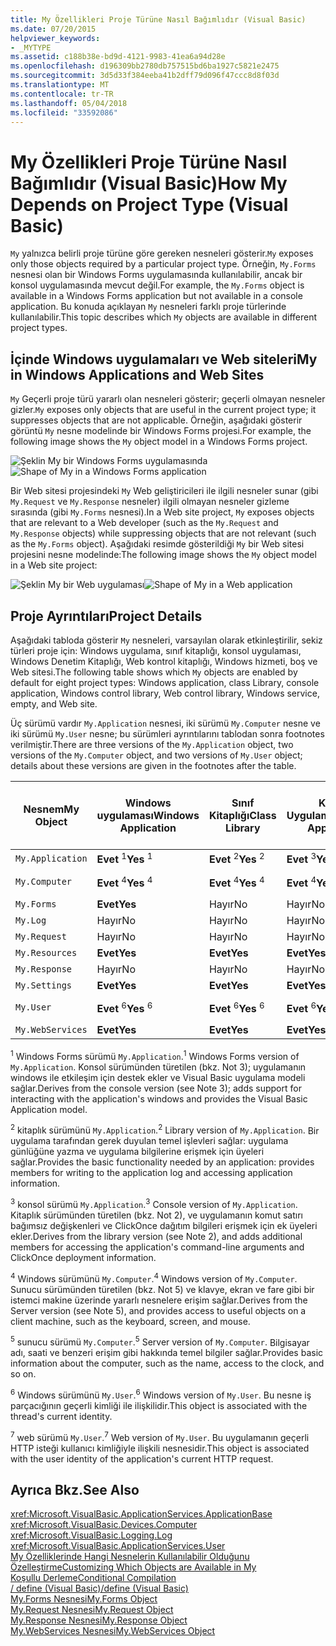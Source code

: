 ```yaml
---
title: My Özellikleri Proje Türüne Nasıl Bağımlıdır (Visual Basic)
ms.date: 07/20/2015
helpviewer_keywords:
- _MYTYPE
ms.assetid: c188b38e-bd9d-4121-9983-41ea6a94d28e
ms.openlocfilehash: d196309bb2780db757515bd6ba1927c5821e2475
ms.sourcegitcommit: 3d5d33f384eeba41b2dff79d096f47ccc8d8f03d
ms.translationtype: MT
ms.contentlocale: tr-TR
ms.lasthandoff: 05/04/2018
ms.locfileid: "33592086"
---
```

# <a name="how-my-depends-on-project-type-visual-basic"></a><span data-ttu-id="6e023-102">My Özellikleri Proje Türüne Nasıl Bağımlıdır (Visual Basic)</span><span class="sxs-lookup"><span data-stu-id="6e023-102">How My Depends on Project Type (Visual Basic)</span></span>
<span data-ttu-id="6e023-103">`My` yalnızca belirli proje türüne göre gereken nesneleri gösterir.</span><span class="sxs-lookup"><span data-stu-id="6e023-103">`My` exposes only those objects required by a particular project type.</span></span> <span data-ttu-id="6e023-104">Örneğin, `My.Forms` nesnesi olan bir Windows Forms uygulamasında kullanılabilir, ancak bir konsol uygulamasında mevcut değil.</span><span class="sxs-lookup"><span data-stu-id="6e023-104">For example, the `My.Forms` object is available in a Windows Forms application but not available in a console application.</span></span> <span data-ttu-id="6e023-105">Bu konuda açıklayan `My` nesneleri farklı proje türlerinde kullanılabilir.</span><span class="sxs-lookup"><span data-stu-id="6e023-105">This topic describes which `My` objects are available in different project types.</span></span>  
  
## <a name="my-in-windows-applications-and-web-sites"></a><span data-ttu-id="6e023-106">İçinde Windows uygulamaları ve Web siteleri</span><span class="sxs-lookup"><span data-stu-id="6e023-106">My in Windows Applications and Web Sites</span></span>  
 <span data-ttu-id="6e023-107">`My` Geçerli proje türü yararlı olan nesneleri gösterir; geçerli olmayan nesneler gizler.</span><span class="sxs-lookup"><span data-stu-id="6e023-107">`My` exposes only objects that are useful in the current project type; it suppresses objects that are not applicable.</span></span> <span data-ttu-id="6e023-108">Örneğin, aşağıdaki gösterir görüntü `My` nesne modelinde bir Windows Forms projesi.</span><span class="sxs-lookup"><span data-stu-id="6e023-108">For example, the following image shows the `My` object model in a Windows Forms project.</span></span>  
  
 <span data-ttu-id="6e023-109">![Şeklin My bir Windows Forms uygulamasında](../../../visual-basic/developing-apps/development-with-my/media/myinwinform.png "MyInWinForm")</span><span class="sxs-lookup"><span data-stu-id="6e023-109">![Shape of My in a Windows Forms application](../../../visual-basic/developing-apps/development-with-my/media/myinwinform.png "MyInWinForm")</span></span>  
  
 <span data-ttu-id="6e023-110">Bir Web sitesi projesindeki `My` Web geliştiricileri ile ilgili nesneler sunar (gibi `My.Request` ve `My.Response` nesneler) ilgili olmayan nesneler gizleme sırasında (gibi `My.Forms` nesnesi).</span><span class="sxs-lookup"><span data-stu-id="6e023-110">In a Web site project, `My` exposes objects that are relevant to a Web developer (such as the `My.Request` and `My.Response` objects) while suppressing objects that are not relevant (such as the `My.Forms` object).</span></span> <span data-ttu-id="6e023-111">Aşağıdaki resimde gösterildiği `My` bir Web sitesi projesini nesne modelinde:</span><span class="sxs-lookup"><span data-stu-id="6e023-111">The following image shows the `My` object model in a Web site project:</span></span>  
  
 <span data-ttu-id="6e023-112">![Şeklin My bir Web uygulaması](../../../visual-basic/developing-apps/development-with-my/media/myinweb.png "MyInWeb")</span><span class="sxs-lookup"><span data-stu-id="6e023-112">![Shape of My in a Web application](../../../visual-basic/developing-apps/development-with-my/media/myinweb.png "MyInWeb")</span></span>  
  
## <a name="project-details"></a><span data-ttu-id="6e023-113">Proje Ayrıntıları</span><span class="sxs-lookup"><span data-stu-id="6e023-113">Project Details</span></span>  
 <span data-ttu-id="6e023-114">Aşağıdaki tabloda gösterir `My` nesneleri, varsayılan olarak etkinleştirilir, sekiz türleri proje için: Windows uygulama, sınıf kitaplığı, konsol uygulaması, Windows Denetim Kitaplığı, Web kontrol kitaplığı, Windows hizmeti, boş ve Web sitesi.</span><span class="sxs-lookup"><span data-stu-id="6e023-114">The following table shows which `My` objects are enabled by default for eight project types: Windows application, class Library, console application, Windows control library, Web control library, Windows service, empty, and Web site.</span></span>  
  
 <span data-ttu-id="6e023-115">Üç sürümü vardır `My.Application` nesnesi, iki sürümü `My.Computer` nesne ve iki sürümü `My.User` nesne; bu sürümleri ayrıntılarını tablodan sonra footnotes verilmiştir.</span><span class="sxs-lookup"><span data-stu-id="6e023-115">There are three versions of the `My.Application` object, two versions of the `My.Computer` object, and two versions of `My.User` object; details about these versions are given in the footnotes after the table.</span></span>  
  
|<span data-ttu-id="6e023-116">Nesnem</span><span class="sxs-lookup"><span data-stu-id="6e023-116">My Object</span></span>|<span data-ttu-id="6e023-117">Windows uygulaması</span><span class="sxs-lookup"><span data-stu-id="6e023-117">Windows Application</span></span>|<span data-ttu-id="6e023-118">Sınıf Kitaplığı</span><span class="sxs-lookup"><span data-stu-id="6e023-118">Class Library</span></span>|<span data-ttu-id="6e023-119">Konsol Uygulaması</span><span class="sxs-lookup"><span data-stu-id="6e023-119">Console Application</span></span>|<span data-ttu-id="6e023-120">Windows Denetim Kitaplığı</span><span class="sxs-lookup"><span data-stu-id="6e023-120">Windows Control Library</span></span>|<span data-ttu-id="6e023-121">Web Denetim Kitaplığı</span><span class="sxs-lookup"><span data-stu-id="6e023-121">Web Control Library</span></span>|<span data-ttu-id="6e023-122">Windows Hizmeti</span><span class="sxs-lookup"><span data-stu-id="6e023-122">Windows Service</span></span>|<span data-ttu-id="6e023-123">boş</span><span class="sxs-lookup"><span data-stu-id="6e023-123">Empty</span></span>|<span data-ttu-id="6e023-124">Web Sitesi</span><span class="sxs-lookup"><span data-stu-id="6e023-124">Web Site</span></span>|  
|---|---|---|---|---|---|---|---|---|  
|`My.Application`|<span data-ttu-id="6e023-125">**Evet** <sup>1</sup></span><span class="sxs-lookup"><span data-stu-id="6e023-125">**Yes** <sup>1</sup></span></span>|<span data-ttu-id="6e023-126">**Evet** <sup>2</sup></span><span class="sxs-lookup"><span data-stu-id="6e023-126">**Yes** <sup>2</sup></span></span>|<span data-ttu-id="6e023-127">**Evet** <sup>3</sup></span><span class="sxs-lookup"><span data-stu-id="6e023-127">**Yes** <sup>3</sup></span></span>|<span data-ttu-id="6e023-128">**Evet** <sup>2</sup></span><span class="sxs-lookup"><span data-stu-id="6e023-128">**Yes** <sup>2</sup></span></span>|<span data-ttu-id="6e023-129">Hayır</span><span class="sxs-lookup"><span data-stu-id="6e023-129">No</span></span>|<span data-ttu-id="6e023-130">**Evet** <sup>3</sup></span><span class="sxs-lookup"><span data-stu-id="6e023-130">**Yes** <sup>3</sup></span></span>|<span data-ttu-id="6e023-131">Hayır</span><span class="sxs-lookup"><span data-stu-id="6e023-131">No</span></span>|<span data-ttu-id="6e023-132">Hayır</span><span class="sxs-lookup"><span data-stu-id="6e023-132">No</span></span>|  
|`My.Computer`|<span data-ttu-id="6e023-133">**Evet** <sup>4</sup></span><span class="sxs-lookup"><span data-stu-id="6e023-133">**Yes** <sup>4</sup></span></span>|<span data-ttu-id="6e023-134">**Evet** <sup>4</sup></span><span class="sxs-lookup"><span data-stu-id="6e023-134">**Yes** <sup>4</sup></span></span>|<span data-ttu-id="6e023-135">**Evet** <sup>4</sup></span><span class="sxs-lookup"><span data-stu-id="6e023-135">**Yes** <sup>4</sup></span></span>|<span data-ttu-id="6e023-136">**Evet** <sup>4</sup></span><span class="sxs-lookup"><span data-stu-id="6e023-136">**Yes** <sup>4</sup></span></span>|<span data-ttu-id="6e023-137">**Evet** <sup>5</sup></span><span class="sxs-lookup"><span data-stu-id="6e023-137">**Yes** <sup>5</sup></span></span>|<span data-ttu-id="6e023-138">**Evet** <sup>4</sup></span><span class="sxs-lookup"><span data-stu-id="6e023-138">**Yes** <sup>4</sup></span></span>|<span data-ttu-id="6e023-139">Hayır</span><span class="sxs-lookup"><span data-stu-id="6e023-139">No</span></span>|<span data-ttu-id="6e023-140">**Evet** <sup>5</sup></span><span class="sxs-lookup"><span data-stu-id="6e023-140">**Yes** <sup>5</sup></span></span>|  
|`My.Forms`|<span data-ttu-id="6e023-141">**Evet**</span><span class="sxs-lookup"><span data-stu-id="6e023-141">**Yes**</span></span>|<span data-ttu-id="6e023-142">Hayır</span><span class="sxs-lookup"><span data-stu-id="6e023-142">No</span></span>|<span data-ttu-id="6e023-143">Hayır</span><span class="sxs-lookup"><span data-stu-id="6e023-143">No</span></span>|<span data-ttu-id="6e023-144">**Evet**</span><span class="sxs-lookup"><span data-stu-id="6e023-144">**Yes**</span></span>|<span data-ttu-id="6e023-145">Hayır</span><span class="sxs-lookup"><span data-stu-id="6e023-145">No</span></span>|<span data-ttu-id="6e023-146">Hayır</span><span class="sxs-lookup"><span data-stu-id="6e023-146">No</span></span>|<span data-ttu-id="6e023-147">Hayır</span><span class="sxs-lookup"><span data-stu-id="6e023-147">No</span></span>|<span data-ttu-id="6e023-148">Hayır</span><span class="sxs-lookup"><span data-stu-id="6e023-148">No</span></span>|  
|`My.Log`|<span data-ttu-id="6e023-149">Hayır</span><span class="sxs-lookup"><span data-stu-id="6e023-149">No</span></span>|<span data-ttu-id="6e023-150">Hayır</span><span class="sxs-lookup"><span data-stu-id="6e023-150">No</span></span>|<span data-ttu-id="6e023-151">Hayır</span><span class="sxs-lookup"><span data-stu-id="6e023-151">No</span></span>|<span data-ttu-id="6e023-152">Hayır</span><span class="sxs-lookup"><span data-stu-id="6e023-152">No</span></span>|<span data-ttu-id="6e023-153">Hayır</span><span class="sxs-lookup"><span data-stu-id="6e023-153">No</span></span>|<span data-ttu-id="6e023-154">Hayır</span><span class="sxs-lookup"><span data-stu-id="6e023-154">No</span></span>|<span data-ttu-id="6e023-155">Hayır</span><span class="sxs-lookup"><span data-stu-id="6e023-155">No</span></span>|<span data-ttu-id="6e023-156">**Evet**</span><span class="sxs-lookup"><span data-stu-id="6e023-156">**Yes**</span></span>|  
|`My.Request`|<span data-ttu-id="6e023-157">Hayır</span><span class="sxs-lookup"><span data-stu-id="6e023-157">No</span></span>|<span data-ttu-id="6e023-158">Hayır</span><span class="sxs-lookup"><span data-stu-id="6e023-158">No</span></span>|<span data-ttu-id="6e023-159">Hayır</span><span class="sxs-lookup"><span data-stu-id="6e023-159">No</span></span>|<span data-ttu-id="6e023-160">Hayır</span><span class="sxs-lookup"><span data-stu-id="6e023-160">No</span></span>|<span data-ttu-id="6e023-161">Hayır</span><span class="sxs-lookup"><span data-stu-id="6e023-161">No</span></span>|<span data-ttu-id="6e023-162">Hayır</span><span class="sxs-lookup"><span data-stu-id="6e023-162">No</span></span>|<span data-ttu-id="6e023-163">Hayır</span><span class="sxs-lookup"><span data-stu-id="6e023-163">No</span></span>|<span data-ttu-id="6e023-164">**Evet**</span><span class="sxs-lookup"><span data-stu-id="6e023-164">**Yes**</span></span>|  
|`My.Resources`|<span data-ttu-id="6e023-165">**Evet**</span><span class="sxs-lookup"><span data-stu-id="6e023-165">**Yes**</span></span>|<span data-ttu-id="6e023-166">**Evet**</span><span class="sxs-lookup"><span data-stu-id="6e023-166">**Yes**</span></span>|<span data-ttu-id="6e023-167">**Evet**</span><span class="sxs-lookup"><span data-stu-id="6e023-167">**Yes**</span></span>|<span data-ttu-id="6e023-168">**Evet**</span><span class="sxs-lookup"><span data-stu-id="6e023-168">**Yes**</span></span>|<span data-ttu-id="6e023-169">**Evet**</span><span class="sxs-lookup"><span data-stu-id="6e023-169">**Yes**</span></span>|<span data-ttu-id="6e023-170">**Evet**</span><span class="sxs-lookup"><span data-stu-id="6e023-170">**Yes**</span></span>|<span data-ttu-id="6e023-171">Hayır</span><span class="sxs-lookup"><span data-stu-id="6e023-171">No</span></span>|<span data-ttu-id="6e023-172">Hayır</span><span class="sxs-lookup"><span data-stu-id="6e023-172">No</span></span>|  
|`My.Response`|<span data-ttu-id="6e023-173">Hayır</span><span class="sxs-lookup"><span data-stu-id="6e023-173">No</span></span>|<span data-ttu-id="6e023-174">Hayır</span><span class="sxs-lookup"><span data-stu-id="6e023-174">No</span></span>|<span data-ttu-id="6e023-175">Hayır</span><span class="sxs-lookup"><span data-stu-id="6e023-175">No</span></span>|<span data-ttu-id="6e023-176">Hayır</span><span class="sxs-lookup"><span data-stu-id="6e023-176">No</span></span>|<span data-ttu-id="6e023-177">Hayır</span><span class="sxs-lookup"><span data-stu-id="6e023-177">No</span></span>|<span data-ttu-id="6e023-178">Hayır</span><span class="sxs-lookup"><span data-stu-id="6e023-178">No</span></span>|<span data-ttu-id="6e023-179">Hayır</span><span class="sxs-lookup"><span data-stu-id="6e023-179">No</span></span>|<span data-ttu-id="6e023-180">**Evet**</span><span class="sxs-lookup"><span data-stu-id="6e023-180">**Yes**</span></span>|  
|`My.Settings`|<span data-ttu-id="6e023-181">**Evet**</span><span class="sxs-lookup"><span data-stu-id="6e023-181">**Yes**</span></span>|<span data-ttu-id="6e023-182">**Evet**</span><span class="sxs-lookup"><span data-stu-id="6e023-182">**Yes**</span></span>|<span data-ttu-id="6e023-183">**Evet**</span><span class="sxs-lookup"><span data-stu-id="6e023-183">**Yes**</span></span>|<span data-ttu-id="6e023-184">**Evet**</span><span class="sxs-lookup"><span data-stu-id="6e023-184">**Yes**</span></span>|<span data-ttu-id="6e023-185">**Evet**</span><span class="sxs-lookup"><span data-stu-id="6e023-185">**Yes**</span></span>|<span data-ttu-id="6e023-186">**Evet**</span><span class="sxs-lookup"><span data-stu-id="6e023-186">**Yes**</span></span>|<span data-ttu-id="6e023-187">Hayır</span><span class="sxs-lookup"><span data-stu-id="6e023-187">No</span></span>|<span data-ttu-id="6e023-188">Hayır</span><span class="sxs-lookup"><span data-stu-id="6e023-188">No</span></span>|  
|`My.User`|<span data-ttu-id="6e023-189">**Evet** <sup>6</sup></span><span class="sxs-lookup"><span data-stu-id="6e023-189">**Yes** <sup>6</sup></span></span>|<span data-ttu-id="6e023-190">**Evet** <sup>6</sup></span><span class="sxs-lookup"><span data-stu-id="6e023-190">**Yes** <sup>6</sup></span></span>|<span data-ttu-id="6e023-191">**Evet** <sup>6</sup></span><span class="sxs-lookup"><span data-stu-id="6e023-191">**Yes** <sup>6</sup></span></span>|<span data-ttu-id="6e023-192">**Evet** <sup>6</sup></span><span class="sxs-lookup"><span data-stu-id="6e023-192">**Yes** <sup>6</sup></span></span>|<span data-ttu-id="6e023-193">**Evet** <sup>7</sup></span><span class="sxs-lookup"><span data-stu-id="6e023-193">**Yes** <sup>7</sup></span></span>|<span data-ttu-id="6e023-194">**Evet** <sup>6</sup></span><span class="sxs-lookup"><span data-stu-id="6e023-194">**Yes** <sup>6</sup></span></span>|<span data-ttu-id="6e023-195">Hayır</span><span class="sxs-lookup"><span data-stu-id="6e023-195">No</span></span>|<span data-ttu-id="6e023-196">**Evet** <sup>7</sup></span><span class="sxs-lookup"><span data-stu-id="6e023-196">**Yes** <sup>7</sup></span></span>|  
|`My.WebServices`|<span data-ttu-id="6e023-197">**Evet**</span><span class="sxs-lookup"><span data-stu-id="6e023-197">**Yes**</span></span>|<span data-ttu-id="6e023-198">**Evet**</span><span class="sxs-lookup"><span data-stu-id="6e023-198">**Yes**</span></span>|<span data-ttu-id="6e023-199">**Evet**</span><span class="sxs-lookup"><span data-stu-id="6e023-199">**Yes**</span></span>|<span data-ttu-id="6e023-200">**Evet**</span><span class="sxs-lookup"><span data-stu-id="6e023-200">**Yes**</span></span>|<span data-ttu-id="6e023-201">**Evet**</span><span class="sxs-lookup"><span data-stu-id="6e023-201">**Yes**</span></span>|<span data-ttu-id="6e023-202">**Evet**</span><span class="sxs-lookup"><span data-stu-id="6e023-202">**Yes**</span></span>|<span data-ttu-id="6e023-203">Hayır</span><span class="sxs-lookup"><span data-stu-id="6e023-203">No</span></span>|<span data-ttu-id="6e023-204">Hayır</span><span class="sxs-lookup"><span data-stu-id="6e023-204">No</span></span>|  
  
 <span data-ttu-id="6e023-205"><sup>1</sup> Windows Forms sürümü `My.Application`.</span><span class="sxs-lookup"><span data-stu-id="6e023-205"><sup>1</sup> Windows Forms version of `My.Application`.</span></span> <span data-ttu-id="6e023-206">Konsol sürümünden türetilen (bkz. Not 3); uygulamanın windows ile etkileşim için destek ekler ve Visual Basic uygulama modeli sağlar.</span><span class="sxs-lookup"><span data-stu-id="6e023-206">Derives from the console version (see Note 3); adds support for interacting with the application's windows and provides the Visual Basic Application model.</span></span>  
  
 <span data-ttu-id="6e023-207"><sup>2</sup> kitaplık sürümünü `My.Application`.</span><span class="sxs-lookup"><span data-stu-id="6e023-207"><sup>2</sup> Library version of `My.Application`.</span></span> <span data-ttu-id="6e023-208">Bir uygulama tarafından gerek duyulan temel işlevleri sağlar: uygulama günlüğüne yazma ve uygulama bilgilerine erişmek için üyeleri sağlar.</span><span class="sxs-lookup"><span data-stu-id="6e023-208">Provides the basic functionality needed by an application: provides members for writing to the application log and accessing application information.</span></span>  
  
 <span data-ttu-id="6e023-209"><sup>3</sup> konsol sürümü `My.Application`.</span><span class="sxs-lookup"><span data-stu-id="6e023-209"><sup>3</sup> Console version of `My.Application`.</span></span> <span data-ttu-id="6e023-210">Kitaplık sürümünden türetilen (bkz. Not 2), ve uygulamanın komut satırı bağımsız değişkenleri ve ClickOnce dağıtım bilgileri erişmek için ek üyeleri ekler.</span><span class="sxs-lookup"><span data-stu-id="6e023-210">Derives from the library version (see Note 2), and adds additional members for accessing the application's command-line arguments and ClickOnce deployment information.</span></span>  
  
 <span data-ttu-id="6e023-211"><sup>4</sup> Windows sürümünü `My.Computer`.</span><span class="sxs-lookup"><span data-stu-id="6e023-211"><sup>4</sup> Windows version of `My.Computer`.</span></span> <span data-ttu-id="6e023-212">Sunucu sürümünden türetilen (bkz. Not 5) ve klavye, ekran ve fare gibi bir istemci makine üzerinde yararlı nesnelere erişim sağlar.</span><span class="sxs-lookup"><span data-stu-id="6e023-212">Derives from the Server version (see Note 5), and provides access to useful objects on a client machine, such as the keyboard, screen, and mouse.</span></span>  
  
 <span data-ttu-id="6e023-213"><sup>5</sup> sunucu sürümü `My.Computer`.</span><span class="sxs-lookup"><span data-stu-id="6e023-213"><sup>5</sup> Server version of `My.Computer`.</span></span> <span data-ttu-id="6e023-214">Bilgisayar adı, saati ve benzeri erişim gibi hakkında temel bilgiler sağlar.</span><span class="sxs-lookup"><span data-stu-id="6e023-214">Provides basic information about the computer, such as the name, access to the clock, and so on.</span></span>  
  
 <span data-ttu-id="6e023-215"><sup>6</sup> Windows sürümünü `My.User`.</span><span class="sxs-lookup"><span data-stu-id="6e023-215"><sup>6</sup> Windows version of `My.User`.</span></span> <span data-ttu-id="6e023-216">Bu nesne iş parçacığının geçerli kimliği ile ilişkilidir.</span><span class="sxs-lookup"><span data-stu-id="6e023-216">This object is associated with the thread's current identity.</span></span>  
  
 <span data-ttu-id="6e023-217"><sup>7</sup> web sürümü `My.User`.</span><span class="sxs-lookup"><span data-stu-id="6e023-217"><sup>7</sup> Web version of `My.User`.</span></span> <span data-ttu-id="6e023-218">Bu uygulamanın geçerli HTTP isteği kullanıcı kimliğiyle ilişkili nesnesidir.</span><span class="sxs-lookup"><span data-stu-id="6e023-218">This object is associated with the user identity of the application's current HTTP request.</span></span>  
  
## <a name="see-also"></a><span data-ttu-id="6e023-219">Ayrıca Bkz.</span><span class="sxs-lookup"><span data-stu-id="6e023-219">See Also</span></span>  
 <xref:Microsoft.VisualBasic.ApplicationServices.ApplicationBase>  
 <xref:Microsoft.VisualBasic.Devices.Computer>  
 <xref:Microsoft.VisualBasic.Logging.Log>  
 <xref:Microsoft.VisualBasic.ApplicationServices.User>  
 [<span data-ttu-id="6e023-220">My Özelliklerinde Hangi Nesnelerin Kullanılabilir Olduğunu Özelleştirme</span><span class="sxs-lookup"><span data-stu-id="6e023-220">Customizing Which Objects are Available in My</span></span>](../../../visual-basic/developing-apps/customizing-extending-my/customizing-which-objects-are-available-in-my.md)  
 [<span data-ttu-id="6e023-221">Koşullu Derleme</span><span class="sxs-lookup"><span data-stu-id="6e023-221">Conditional Compilation</span></span>](../../../visual-basic/programming-guide/program-structure/conditional-compilation.md)  
 [<span data-ttu-id="6e023-222">/ define (Visual Basic)</span><span class="sxs-lookup"><span data-stu-id="6e023-222">/define (Visual Basic)</span></span>](../../../visual-basic/reference/command-line-compiler/define.md)  
 [<span data-ttu-id="6e023-223">My.Forms Nesnesi</span><span class="sxs-lookup"><span data-stu-id="6e023-223">My.Forms Object</span></span>](../../../visual-basic/language-reference/objects/my-forms-object.md)  
 [<span data-ttu-id="6e023-224">My.Request Nesnesi</span><span class="sxs-lookup"><span data-stu-id="6e023-224">My.Request Object</span></span>](../../../visual-basic/language-reference/objects/my-request-object.md)  
 [<span data-ttu-id="6e023-225">My.Response Nesnesi</span><span class="sxs-lookup"><span data-stu-id="6e023-225">My.Response Object</span></span>](../../../visual-basic/language-reference/objects/my-response-object.md)  
 [<span data-ttu-id="6e023-226">My.WebServices Nesnesi</span><span class="sxs-lookup"><span data-stu-id="6e023-226">My.WebServices Object</span></span>](../../../visual-basic/language-reference/objects/my-webservices-object.md)
